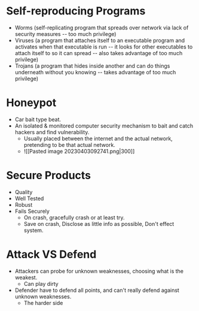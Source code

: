 # Self-reproducing Programs
- Worms (self-replicating program that spreads over network via lack of security measures -- too much privilege)
- Viruses (a program that attaches itself to an executable program and activates when that executable is run -- it looks for other executables to attach itself to so it can spread -- also takes advantage of too much privilege)
- Trojans (a program that hides inside another and can do things underneath without you knowing -- takes advantage of too much privilege)
# Honeypot
- Car bait type beat.
- An isolated & monitored computer security mechanism to bait and catch hackers and find vulnerability.
	- Usually placed between the internet and the actual network, pretending to be that actual network.
	- ![[Pasted image 20230403092741.png|300]]
# Secure Products
- Quality
- Well Tested
- Robust
- Fails Securely
	- On crash, gracefully crash or at least try.
	- Save on crash, Disclose as little info as possible, Don't effect system.
# Attack VS Defend
- Attackers can probe for unknown weaknesses, choosing what is the weakest.
	- Can play dirty
- Defender have to defend all points, and can't really defend against unknown weaknesses.
	- The harder side